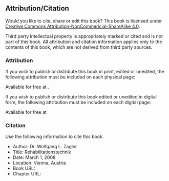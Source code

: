 ## Attribution/Citation

Would you like to cite, share or edit this book?
This book is licensed under [Creative Commons Attribution-NonCommericial-ShareAlike 4.0](https://creativecommons.org/licenses/by-nc-sa/4.0/).

Third party intellectual property is appropriately marked or cited and is not part of this book.
All attribution and citation information applies only to the contents of this book, which are not derived from third party sources.

### Attribution

If you wish to publish or distribute this book in print, edited or unedited, the following attribution must be included on each physical page:

Available for free at <BookUrl/>.

If you wish to publish or distribute this book edited or unedited in digital form, the following attribution must be included on each digital page:

Available for free at <BookUrl/>

### Citation

Use the following information to cite this book.

- Author: Dr. Wolfgang L. Zagler
- Title: Rehabilitationstechnik
- Date: March 1, 2008
- Location: Vienna, Austria
- Book URL: <BookUrl/>
- Chapter URL: <ChapterUrl/>
